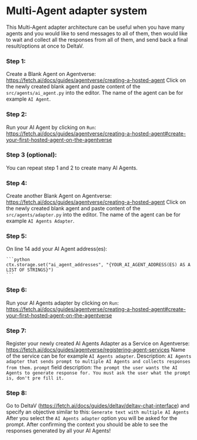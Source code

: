 #  Multi-Agent adapter system

This Multi-Agent adapter architecture can be useful when you have many agents and you would like to send messages to all of them, then would like to wait and collect all the responses from all of them, and send back a final result/options at once to DeltaV.

### Step 1:
Create a Blank Agent on Agentverse:
https://fetch.ai/docs/guides/agentverse/creating-a-hosted-agent
Click on the newly created blank agent and paste content of the `src/agents/ai_agent.py` into the editor.
The name of the agent can be for example `AI Agent`.

### Step 2:
Run your AI Agent by clicking on `Run`:
https://fetch.ai/docs/guides/agentverse/creating-a-hosted-agent#create-your-first-hosted-agent-on-the-agentverse

### Step 3 (optional):
You can repeat step 1 and 2 to create many AI Agents.

### Step 4:
Create another Blank Agent on Agentverse:
https://fetch.ai/docs/guides/agentverse/creating-a-hosted-agent
Click on the newly created blank agent and paste content of the `src/agents/adapter.py` into the editor.
The name of the agent can be for example `AI Agents Adapter`.

### Step 5:
On line 14 add your AI Agent address(es):

    ```python
    ctx.storage.set("ai_agent_addresses", "{YOUR_AI_AGENT_ADDRESS(ES) AS A LIST OF STRINGS}")
    ```

### Step 6:
Run your AI Agents adapter by clicking on `Run`:
https://fetch.ai/docs/guides/agentverse/creating-a-hosted-agent#create-your-first-hosted-agent-on-the-agentverse

### Step 7:
Register your newly created AI Agents Adapter as a Service on Agentverse:
https://fetch.ai/docs/guides/agentverse/registering-agent-services
Name of the service can be for example `AI Agents adapter`.
Description: `AI Agents adapter that sends prompt to multiple AI Agents and collects responses from them.`
`prompt` field description: `The prompt the user wants the AI Agents to generate response for. You must ask the user what the prompt is, don't pre fill it.`

### Step 8:
Go to DeltaV (https://fetch.ai/docs/guides/deltav/deltav-chat-interface)
and specify an objective similar to this: `Generate text with multiple AI Agents`
After you select the `AI Agents adapter` option you will be asked for the prompt.
After confirming the context you should be able to see the responses generated by all your AI Agents!
